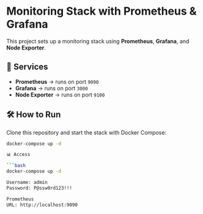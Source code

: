 # Monitoring Stack with Prometheus & Grafana

This project sets up a monitoring stack using **Prometheus**, **Grafana**, and **Node Exporter**.

## 🚀 Services
- **Prometheus** → runs on port `9090`
- **Grafana** → runs on port `3000`
- **Node Exporter** → runs on port `9100`

## 🛠️ How to Run

Clone this repository and start the stack with Docker Compose:

```bash
docker-compose up -d

📊 Access

```bash
docker-compose up -d

Username: admin
Password: P@ssw0rd123!!!

Prometheus
URL: http://localhost:9090

